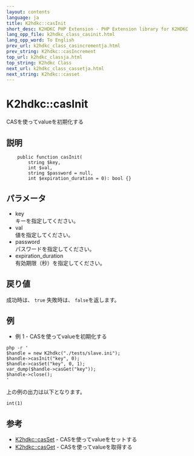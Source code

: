 ```yaml
---
layout: contents
language: ja
title: K2hdkc::casInit
short_desc: K2HDKC PHP Extension - PHP Extension library for K2HDKC
lang_opp_file: k2hdkc_class_casinit.html
lang_opp_word: To English
prev_url: k2hdkc_class_casincrementja.html
prev_string: K2hdkc::casIncrement
top_url: k2hdkc_classja.html
top_string: K2hdkc Class
next_url: k2hdkc_class_cassetja.html
next_string: K2hdkc::casset
---
```


# K2hdkc::casInit
CASを使ってvalueを初期化する

## 説明

```
    public function casInit(
        string $key,
        int $val,
        string $password = null,
        int $expiration_duration = 0): bool {}
```


## パラメータ
- key  
キーを指定してください。
- val  
値を指定してください。
- password  
パスワードを指定してください。
- expiration_duration  
有効期限（秒）を指定してください。


## 戻り値
成功時は、 `true` 失敗時は、 `false`を返します。 


## 例
- 例 1 - CASを使ってvalueを初期化する

```
php -r '
$handle = new K2hdkc("./tests/slave.ini");
$handle->casInit("key", 0);
$handle->casSet("key", 0, 1);
var_dump($handle->casGet("key"));
$handle->close();
'
```

上の例の出力は以下となります。

```
int(1)
```


## 参考
- [K2hdkc::casSet](k2hdkc_class_cassetja.html) - CASを使ってvalueをセットする
- [K2hdkc::casGet](k2hdkc_class_casgetja.html) - CASを使ってvalueを取得する
